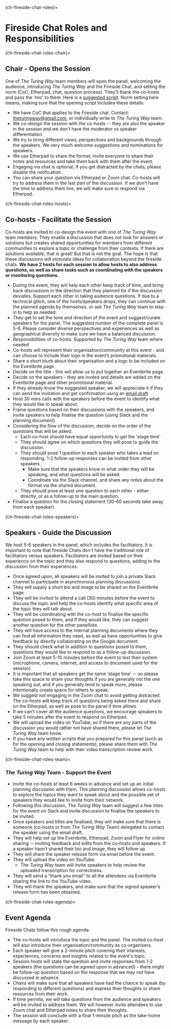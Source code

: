 (ch-fireside-chat-roles)=

# Fireside Chat Roles and Responsibilities

(ch-fireside-chat-roles-chair)=
## Chair - Opens the Session

One of *The Turing Way* team members will open the panel, welcoming the audience, introducing *The Turing Way* and the Fireside Chat, and setting the norm (CoC, Etherpad, chat, question process). They’ll thank the co-hosts and pass the ‘mic’ to them. 
Here is a [suggested script](https://docs.google.com/document/d/1U41vfHQ0Ks0HfgE8mreaXhrRsfviKBr9Cr3V4DJ644c/edit). 
Norm setting here means, making sure that the opening script includes these details:

* We have CoC that applies to the Fireside chat. Contact: theturingway@gmail.com, or individually write to *The Turing Way* team.
* We co-design the session with the co-hosts -- they are also the speaker in the session and we don’t have the moderator vs speaker differentiation.
* We try to bring different views, perspectives and backgrounds through the speakers. We very much welcome suggestions and nominations for speakers.
* We use Etherpad to share the format, invite everyone to share their notes and resources and take them back with them after the event.
* Engaging via chat is optional, if you get distracted by the chats, please disable the notification.
* You can share your question via Etherpad or Zoom chat. Co-hosts will try to address them in the last part of the discussion. If we don’t have the time to address them live, we will make sure to respond via Etherpad.

(ch-fireside-chat-roles-hosts)=
## Co-hosts - Facilitate the Session

Co-hosts are invited to co-design the event with one of *The Turing Way* team members. They enable a discussion that does not look for answers or solutions but creates shared opportunities for members from different communities to explore a topic or challenge from their contexts. If there are solutions available, that is great! But that is not the goal. The hope is that these discussions will stimulate ideas for collaboration beyond the fireside chats.
**We have 2 hosts for each session to allow hosts to also address questions, as well as share tasks such as coordinating with the speakers or monitoring questions.**

* During the event, they will help each other keep track of time, and bring back discussions in the direction that they planned for if the discussion deviates. Support each other in taking audience questions. If due to a technical glitch, one of the hosts/speakers drops, they can continue with the planned agenda by themselves, or ask *The Turing Way* team to step in to help as needed.
* They get to set the tone and direction of the event and suggest/curate speakers for the panel. The suggested number of the complete panel is 5-6. Please consider diverse perspectives and experiences as well as geographical diversity to make sure we have a balanced discussion.
* Responsibilities of co-hosts: Supported by *The Turing Way* team where needed
* Co-hosts will represent their organisation/community at this event - and can choose to include their logo in the event’s promotional materials.
* Share a short blurb about their organisation and a logo to be included on the Eventbrite page.
* Decide on the title - this will allow us to put together an Eventbrite page. 
* Decide on the speakers - they are invited and details are added on the Eventbrite page and other promotional material.
* If they already know the suggested speaker, we will appreciate it if they can send the invitation and get confirmation using an [email draft](https://docs.google.com/document/d/12VoVexsXXBx25SnAU4mayPw5un-v936g9Ux61DLjGzo/edit).
* Host 30 mins calls with the speakers before the event to identify what they would like to speak about.
* Frame questions based on their discussions with the speakers, and invite speakers to help finalise the question (using Slack and the planning document).
* Considering the flow of the discussion, decide on the order of the questions that will be asked.
  * Each co-host should have equal opportunity to get the ‘stage time’
  * They should agree on which questions they will pose to guide the discussion.
  * They should pose 1 question to each speaker who takes a lead on responding. 1-2 follow-up responses can be invited from other speakers.
    * Make sure that the speakers know in what order they will be speaking, and what questions will be asked.
    * Coordinate via the Slack channel, and share any notes about the format via the shared document.
  * They should pose at least one question to each other - either directly, or as a follow-up to the main question.
* Finalise a question for the closing statement (30-60 seconds take away from each speaker)

(ch-fireside-chat-roles-speakers)=
## Speakers - Guide the Discussion

We host 5-6 speakers in the panel, which includes the facilitators.
It is important to note that fireside Chats don't have the traditional role of facilitators versus speakers.
Facilitators are invited based on their experience on the topic and they also respond to questions, adding to the discussion from their experiences.

* Once agreed upon, all speakers will be invited to join a private Slack channel to participate in asynchronous planning discussions.
* They will supply a short bio and image to be shared on the Eventbrite page.
* They will be invited to attend a call (30) minutes before the event to discuss the topic and help the co-hosts identify what specific area of the topic they will talk about.
* They will be coordinating with the co-host to finalise the specific question posed to them, and if they would like, they can suggest another question for the other panellists.
* They will have access to the internal planning documents where they can find all information they need, as well as have opportunities to give feedback by directly collaborating on the Google document.
* They should check what in addition to questions posed to them, questions they would like to respond to as a follow-up discussion.
* Join Zoom at least 5-10 minutes before the event to test their system (microphone, camera, internet, and access to document used for the session)
* It is important that all speakers get the same ‘stage time’ -- so please take this space to share your thoughts if you are generally not the one speaking out, and if you generally tend to speak more, please intentionally create space for others to speak.
* We suggest not engaging in the Zoom chat to avoid getting distracted. The co-hosts will keep track of questions being asked there and share on the Etherpad, as well as pose to the panel if time allows.
* If we can’t cover all the audience questions, we encourage speakers to take 5 minutes after the event to respond on Etherpad.
* We will upload the video on YouTube, so if there are any parts of the discussion you would rather not have shared there, please let *The Turing Way* team know.
* If you have any written scripts that you prepared for this panel (such as for the opening and closing statements), please share them with *The Turing Way* team to help with their video transcription review work.

(ch-fireside-chat-roles-team)=
### *The Turing Way* Team - Support the Event

* Invite the co-hosts at least 6 weeks in advance and set up an initial planning discussion with them. This planning discussion allows co-hosts to explore the topics they want to speak about and the possible set of speakers they would like to invite from their network.
* Following this discussion, *The Turing Way* team will suggest a few titles for the event on Slack and invite discussion to finalise the speakers to be invited.
* Once speakers and titles are finalised, they will make sure that there is someone (co-hosts or from *The Turing Way* Team) delegated to contact the speaker using the email draft.
* They will help set up the Eventbrite, Etherpad, Zoom and Flyer for online sharing -- inviting feedback and edits from the co-hosts and speakers. If a speaker hasn’t shared their bio and image, they will follow up.
* They will share the speaker release form via email before the event.
* They will upload the video on YouTube:
  * *The Turing Way* team will invite speakers to help review the uploaded transcription for correctness.
* They will send a “thank you email” to all the attendees via Eventbrite sharing the link to the YouTube video.
* They will thank the speakers, and make sure that the signed speaker’s release form has been obtained. 

(ch-fireside-chat-roles-agenda)=
## Event Agenda

Fireside Chats follow this rough agenda:

* The co-hosts will introduce the topic and the panel. The invited co-host will also introduce their organisation/community as co-organisers.
* Each speaker will give a 2-minute pitch covering their interests, experiences, concerns and insights related to the event's topic.
* Session hosts will state the question and invite responses from 1-2 speakers (the questions can be agreed upon in advanced) - there might be follow-up question based on the response that we may not have discussed in advance
* Chairs will make sure that all speakers have had the chance to speak (by responding to different questions) and express their thoughts or share resources from their work.
* If time permits, we will take questions from the audience and speakers will be invited to address them. We will however invite attendees to use Zoom chat and Etherpad notes to share their thoughts.
* The session will conclude with a final 1-minute pitch as the take-home message by each speaker.

